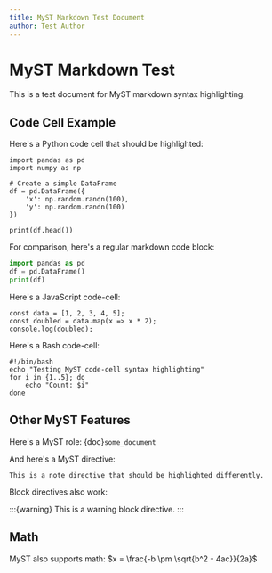 ```yaml
---
title: MyST Markdown Test Document
author: Test Author
---
```


# MyST Markdown Test

This is a test document for MyST markdown syntax highlighting.

## Code Cell Example

Here's a Python code cell that should be highlighted:

```{code-cell} python
import pandas as pd
import numpy as np

# Create a simple DataFrame
df = pd.DataFrame({
    'x': np.random.randn(100),
    'y': np.random.randn(100)
})

print(df.head())
```

For comparison, here's a regular markdown code block:

```python
import pandas as pd
df = pd.DataFrame()
print(df)
```

Here's a JavaScript code-cell:

```{code-cell} javascript
const data = [1, 2, 3, 4, 5];
const doubled = data.map(x => x * 2);
console.log(doubled);
```

Here's a Bash code-cell:

```{code-cell} bash
#!/bin/bash
echo "Testing MyST code-cell syntax highlighting"
for i in {1..5}; do
    echo "Count: $i"
done
```

## Other MyST Features

Here's a MyST role: {doc}`some_document`

And here's a MyST directive:

```{note}
This is a note directive that should be highlighted differently.
```

Block directives also work:

:::{warning}
This is a warning block directive.
:::

## Math

MyST also supports math: $x = \frac{-b \pm \sqrt{b^2 - 4ac}}{2a}$